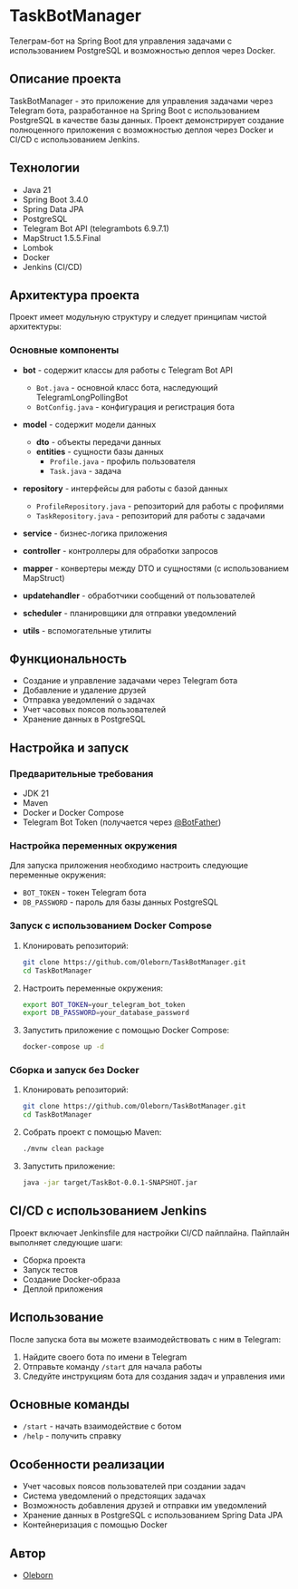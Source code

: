 # TaskBotManager

Телеграм-бот на Spring Boot для управления задачами с использованием PostgreSQL и возможностью деплоя через Docker.

## Описание проекта

TaskBotManager - это приложение для управления задачами через Telegram бота, разработанное на Spring Boot с использованием PostgreSQL в качестве базы данных. Проект демонстрирует создание полноценного приложения с возможностью деплоя через Docker и CI/CD с использованием Jenkins.

## Технологии

- Java 21
- Spring Boot 3.4.0
- Spring Data JPA
- PostgreSQL
- Telegram Bot API (telegrambots 6.9.7.1)
- MapStruct 1.5.5.Final
- Lombok
- Docker
- Jenkins (CI/CD)

## Архитектура проекта

Проект имеет модульную структуру и следует принципам чистой архитектуры:

### Основные компоненты

- **bot** - содержит классы для работы с Telegram Bot API
  - `Bot.java` - основной класс бота, наследующий TelegramLongPollingBot
  - `BotConfig.java` - конфигурация и регистрация бота

- **model** - содержит модели данных
  - **dto** - объекты передачи данных
  - **entities** - сущности базы данных
    - `Profile.java` - профиль пользователя
    - `Task.java` - задача

- **repository** - интерфейсы для работы с базой данных
  - `ProfileRepository.java` - репозиторий для работы с профилями
  - `TaskRepository.java` - репозиторий для работы с задачами

- **service** - бизнес-логика приложения

- **controller** - контроллеры для обработки запросов

- **mapper** - конвертеры между DTO и сущностями (с использованием MapStruct)

- **updatehandler** - обработчики сообщений от пользователей

- **scheduler** - планировщики для отправки уведомлений

- **utils** - вспомогательные утилиты

## Функциональность

- Создание и управление задачами через Telegram бота
- Добавление и удаление друзей
- Отправка уведомлений о задачах
- Учет часовых поясов пользователей
- Хранение данных в PostgreSQL

## Настройка и запуск

### Предварительные требования

- JDK 21
- Maven
- Docker и Docker Compose
- Telegram Bot Token (получается через [@BotFather](https://t.me/BotFather))

### Настройка переменных окружения

Для запуска приложения необходимо настроить следующие переменные окружения:
- `BOT_TOKEN` - токен Telegram бота
- `DB_PASSWORD` - пароль для базы данных PostgreSQL

### Запуск с использованием Docker Compose

1. Клонировать репозиторий:
   ```bash
   git clone https://github.com/Oleborn/TaskBotManager.git
   cd TaskBotManager
   ```

2. Настроить переменные окружения:
   ```bash
   export BOT_TOKEN=your_telegram_bot_token
   export DB_PASSWORD=your_database_password
   ```

3. Запустить приложение с помощью Docker Compose:
   ```bash
   docker-compose up -d
   ```

### Сборка и запуск без Docker

1. Клонировать репозиторий:
   ```bash
   git clone https://github.com/Oleborn/TaskBotManager.git
   cd TaskBotManager
   ```

2. Собрать проект с помощью Maven:
   ```bash
   ./mvnw clean package
   ```

3. Запустить приложение:
   ```bash
   java -jar target/TaskBot-0.0.1-SNAPSHOT.jar
   ```

## CI/CD с использованием Jenkins

Проект включает Jenkinsfile для настройки CI/CD пайплайна. Пайплайн выполняет следующие шаги:
- Сборка проекта
- Запуск тестов
- Создание Docker-образа
- Деплой приложения

## Использование

После запуска бота вы можете взаимодействовать с ним в Telegram:

1. Найдите своего бота по имени в Telegram
2. Отправьте команду `/start` для начала работы
3. Следуйте инструкциям бота для создания задач и управления ими

## Основные команды

- `/start` - начать взаимодействие с ботом
- `/help` - получить справку

## Особенности реализации

- Учет часовых поясов пользователей при создании задач
- Система уведомлений о предстоящих задачах
- Возможность добавления друзей и отправки им уведомлений
- Хранение данных в PostgreSQL с использованием Spring Data JPA
- Контейнеризация с помощью Docker

## Автор

- [Oleborn](https://github.com/Oleborn)
